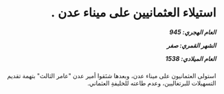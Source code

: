<h1 dir="rtl">استيلاء العثمانيين على ميناء عدن .</h1>

<h5 dir="rtl">العام الهجري:  945

الشهر القمري: صفر

العام الميلادي: 1538</h5>

<p dir="rtl">استولى العثمانيون على ميناء عدن، وبعدها شنَقوا أمير عدن "عامر الثالث" بتهمة تقديم التسهيلات للبرتغاليين، وعدم طاعته للخليفةِ العثماني.</p></br>
